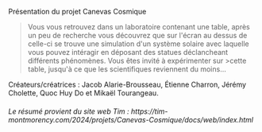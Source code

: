 Présentation du projet Canevas Cosmique
>Vous vous retrouvez dans un laboratoire contenant une table, après un peu de recherche vous découvrez que sur l'écran au dessus de celle-ci se trouve une simulation d'un système solaire avec laquelle vous pouvez intéragir en déposant des statues déclancheant différents phénomènes. Vous êtes invité à expérimenter sur >cette table, jusqu'à ce que les scientifiques reviennent du moins...
>
Créateurs/créatrices : Jacob Alarie-Brousseau, Étienne Charron, Jérémy Cholette, Quoc Huy Do et Mikaël Tourangeau.
<h6>Le résumé provient du site web Tim : https://tim-montmorency.com/2024/projets/Canevas-Cosmique/docs/web/index.html</h6>

